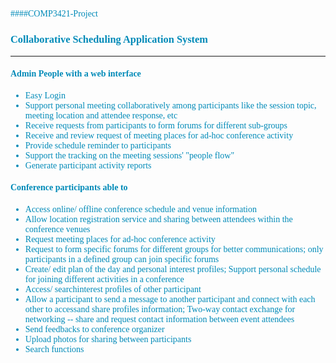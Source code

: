 <font color=#008AB8 face="Calibri">

####COMP3421-Project

### Collaborative Scheduling Application System
***

#### Admin People with a web interface

- Easy Login
- Support personal meeting collaboratively among participants like the session topic, meeting location and attendee response, etc
- Receive requests from participants to form forums for different sub-groups
- Receive and review request of meeting places for ad-hoc conference activity
- Provide schedule reminder to participants
- Support the tracking on the meeting sessions' "people flow"
- Generate participant activity reports

#### Conference participants able to 

- Access online/ offline conference schedule and venue information
- Allow location registration service and sharing between attendees within the conference venues
- Request meeting places for ad-hoc conference activity
- Request to form specific forums for different groups for better communications; only participants in a defined group can join specific forums
- Create/ edit plan of the day and personal interest profiles; Support personal schedule for joining different activities in a conference
- Access/ searchinterest profiles of other participant
- Allow a participant to send a message to another participant and connect with each other to accessand share profiles information; Two-way contact exchange for networking -- share and request contact information between event attendees
- Send feedbacks to conference organizer
- Upload photos for sharing between participants
- Search functions

